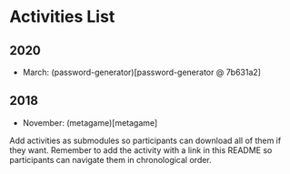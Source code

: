 # Activities List

## 2020

- March: (password-generator)[password-generator @ 7b631a2]

## 2018

- November: (metagame)[metagame]

Add activities as submodules so participants can download all of them if they want.
Remember to add the activity with a link in this README so participants can navigate
them in chronological order.
